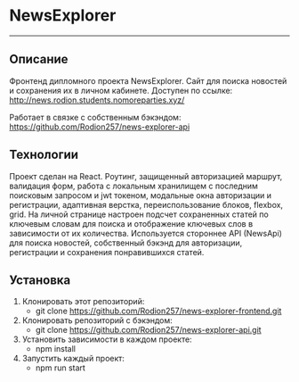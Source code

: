 # NewsExplorer
------------------

## Описание
Фронтенд дипломного проекта NewsExplorer.
Сайт для поиска новостей и сохранения их в личном кабинете.
Доступен по ссылке: http://news.rodion.students.nomoreparties.xyz/

Работает в связке с собственным бэкэндом: https://github.com/Rodion257/news-explorer-api 

## Технологии
Проект сделан на React. 
Роутинг, защищенный авторизацией маршрут, валидация форм, работа с локальным хранилищем с последним поисковым запросом и jwt токеном, модальные окна авторизации и регистрации, адаптивная верстка, переиспользование блоков, flexbox, grid. На личной странице настроен подсчет сохраненных статей по ключевым словам для поиска и отображение ключевых слов в зависимости от их количества.
Используется стороннее API (NewsApi) для поиска новостей, собственный бэкэнд для авторизации, регистрации и сохранения понравившихся статей. 

## Установка 
1. Клонировать этот репозиторий:
    + git clone https://github.com/Rodion257/news-explorer-frontend.git
2. Клонировать репозиторий с бэкэндом:
    + git clone https://github.com/Rodion257/news-explorer-api.git
2. Установить зависимости в каждом проекте:
    + npm install
3. Запустить каждый проект: 
    + npm run start
